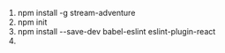 1. npm install -g stream-adventure
2. npm init
3. npm install --save-dev babel-eslint eslint-plugin-react
4. 
